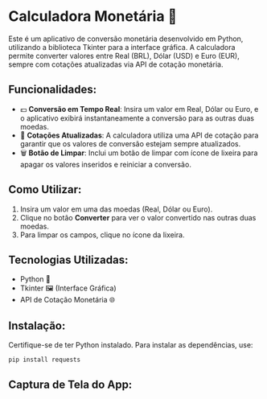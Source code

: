 # Calculadora Monetária 💱

Este é um aplicativo de conversão monetária desenvolvido em Python, utilizando a biblioteca Tkinter para a interface gráfica. A calculadora permite converter valores entre Real (BRL), Dólar (USD) e Euro (EUR), sempre com cotações atualizadas via API de cotação monetária.

## Funcionalidades:
- 💵 **Conversão em Tempo Real**: Insira um valor em Real, Dólar ou Euro, e o aplicativo exibirá instantaneamente a conversão para as outras duas moedas.
- 🔄 **Cotações Atualizadas**: A calculadora utiliza uma API de cotação para garantir que os valores de conversão estejam sempre atualizados.
- 🗑️ **Botão de Limpar**: Inclui um botão de limpar com ícone de lixeira para apagar os valores inseridos e reiniciar a conversão.

## Como Utilizar:
1. Insira um valor em uma das moedas (Real, Dólar ou Euro).
2. Clique no botão **Converter** para ver o valor convertido nas outras duas moedas.
3. Para limpar os campos, clique no ícone da lixeira.

## Tecnologias Utilizadas:
- Python 🐍
- Tkinter 🖼️ (Interface Gráfica)
- API de Cotação Monetária 🌐

## Instalação:
Certifique-se de ter Python instalado. Para instalar as dependências, use:

```bash
pip install requests
```
## Captura de Tela do App:

